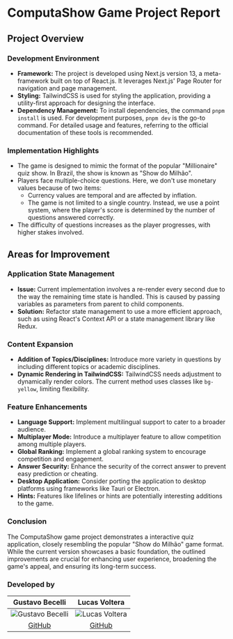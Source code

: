 # ComputaShow Game Project Report

## Project Overview

### Development Environment

- **Framework:** The project is developed using Next.js version 13, a meta-framework built on top of React.js. It leverages Next.js' Page Router for navigation and page management.
- **Styling:** TailwindCSS is used for styling the application, providing a utility-first approach for designing the interface.
- **Dependency Management:** To install dependencies, the command `pnpm install` is used. For development purposes, `pnpm dev` is the go-to command. For detailed usage and features, referring to the official documentation of these tools is recommended.

### Implementation Highlights

- The game is designed to mimic the format of the popular "Millionaire" quiz show. In Brazil, the show is known as "Show do Milhão".
- Players face multiple-choice questions. Here, we don't use monetary values because of two items:
  - Currency values are temporal and are affected by inflation.
  - The game is not limited to a single country.
    Instead, we use a point system, where the player's score is determined by the number of questions answered correctly.
- The difficulty of questions increases as the player progresses, with higher stakes involved.

## Areas for Improvement

### Application State Management

- **Issue:** Current implementation involves a re-render every second due to the way the remaining time state is handled. This is caused by passing variables as parameters from parent to child components.
- **Solution:** Refactor state management to use a more efficient approach, such as using React's Context API or a state management library like Redux.

### Content Expansion

- **Addition of Topics/Disciplines:** Introduce more variety in questions by including different topics or academic disciplines.
- **Dynamic Rendering in TailwindCSS:** TailwindCSS needs adjustment to dynamically render colors. The current method uses classes like `bg-yellow`, limiting flexibility.

### Feature Enhancements

- **Language Support:** Implement multilingual support to cater to a broader audience.
- **Multiplayer Mode:** Introduce a multiplayer feature to allow competition among multiple players.
- **Global Ranking:** Implement a global ranking system to encourage competition and engagement.
- **Answer Security:** Enhance the security of the correct answer to prevent easy prediction or cheating.
- **Desktop Application:** Consider porting the application to desktop platforms using frameworks like Tauri or Electron.
- **Hints:** Features like lifelines or hints are potentially interesting additions to the game.

### Conclusion

The ComputaShow game project demonstrates a interactive quiz application, closely resembling the popular "Show do Milhão" game format. While the current version showcases a basic foundation, the outlined improvements are crucial for enhancing user experience, broadening the game's appeal, and ensuring its long-term success.

### Developed by

| Gustavo Becelli | Lucas Voltera |
| :-------------: | :-----------: |
| ![Gustavo Becelli](https://github.com/becelli.png?size=100) | ![Lucas Voltera](https://github.com/lucasvoltera.png?size=100) |
| [GitHub](https://github.com/becelli) | [GitHub](https://github.com/lucasvoltera) |